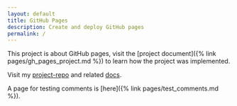```yaml
---
layout: default
title: GitHub Pages
description: Create and deploy GitHub pages
permalink: /
---
```

This project is about GitHub pages, visit the [project document]({% link pages/gh_pages_project.md %}) to learn how the project was implemented.

Visit my [project-repo](https://github.com/gh-pages-project/project-repo) and related [docs](https://gh-pages-project.github.io/project-repo/).

A page for testing comments is [here]({% link pages/test_comments.md %}).
